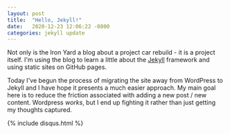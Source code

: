```yaml
---
layout: post
title:  "Hello, Jekyll!"
date:   2020-12-23 12:06:22 -0800
categories: jekyll update
---
```


Not only is the Iron Yard a blog about a project car rebuild - it is a project itself.
I'm using the blog to learn a little about the [Jekyll](https://jekyllrb.com) framework and using
static sites on GitHub pages.

Today I've begun the process of migrating the site away from WordPress to Jekyll and
I have hope it presents a much easier approach. My main goal here is to reduce the 
friction associated with adding a new post / new content. Wordpress _works_, but I end
up fighting it rather than just getting my thoughts captured.

{% include disqus.html %}
